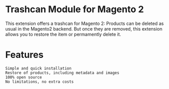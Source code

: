 Trashcan Module for Magento 2
=================================
This extension offers a trashcan for Magento 2: Products can be deleted as usual in the Magento2 backend. But once they are removed, 
this extension allows you to restore the item or permamently delete it.

Features
=========
    Simple and quick installation
    Restore of products, including metadata and images
    100% open source
    No limitations, no extra costs
